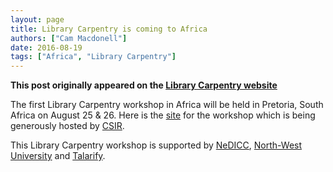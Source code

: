 ```yaml
---
layout: page
title: Library Carpentry is coming to Africa
authors: ["Cam Macdonell"]
date: 2016-08-19
tags: ["Africa", "Library Carpentry"]
--- 
```


**This post originally appeared on the [Library Carpentry website](https://librarycarpentry.org)**

The first Library Carpentry workshop in Africa will be held in Pretoria, South Africa on August 25 & 26.  Here is the [site](https://cmacdonell.github.io/2016-08-25-CSIR/) for the workshop which is being
generously hosted by [CSIR](http://www.csir.co.za/).

This Library Carpentry workshop is supported by [NeDICC](https://nedicc.com/), [North-West University](http://nwu.ac.za/) and [Talarify](http://www.talarify.co.za/). 
